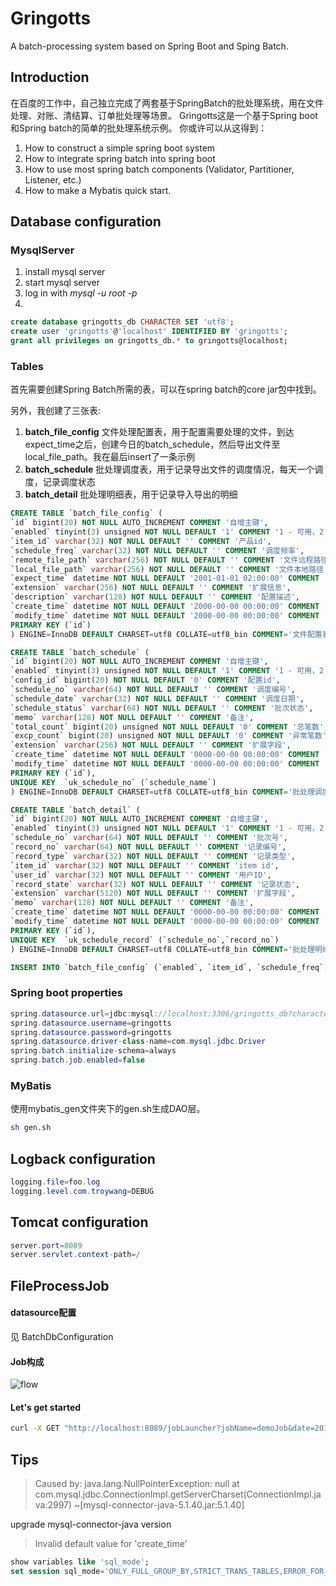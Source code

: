 # Gringotts

A batch-processing system based on Spring Boot and Sping Batch.

## Introduction

在百度的工作中，自己独立完成了两套基于SpringBatch的批处理系统，用在文件处理、对账、清结算、订单批处理等场景。
Gringotts这是一个基于Spring boot和Spring batch的简单的批处理系统示例。
你或许可以从这得到：
1. How to construct a simple spring boot system
2. How to integrate spring batch into spring boot
3. How to use most spring batch components (Validator, Partitioner, Listener, etc.)
4. How to make a Mybatis quick start.

## Database configuration

### MysqlServer

1. install mysql server
2. start mysql server
3. log in with *mysql -u root -p*
4.  
```sql
create database gringotts_db CHARACTER SET 'utf8';
create user 'gringotts'@'localhost' IDENTIFIED BY 'gringotts';
grant all privileges on gringotts_db.* to gringotts@localhost;
```

### Tables

首先需要创建Spring Batch所需的表，可以在spring batch的core jar包中找到。

另外，我创建了三张表:
1. **batch\_file\_config** 文件处理配置表，用于配置需要处理的文件，到达expect\_time之后，创建今日的batch\_schedule，然后导出文件至local\_file\_path。我在最后insert了一条示例
2. **batch\_schedule** 批处理调度表，用于记录导出文件的调度情况，每天一个调度，记录调度状态
3. **batch\_detail** 批处理明细表，用于记录导入导出的明细

```sql
CREATE TABLE `batch_file_config` (
`id` bigint(20) NOT NULL AUTO_INCREMENT COMMENT '自增主键',
`enabled` tinyint(3) unsigned NOT NULL DEFAULT '1' COMMENT '1 - 可用，2 - 不可用',
`item_id` varchar(32) NOT NULL DEFAULT '' COMMENT '产品id',
`schedule_freq` varchar(32) NOT NULL DEFAULT '' COMMENT '调度频率',
`remote_file_path` varchar(256) NOT NULL DEFAULT '' COMMENT '文件远程路径',
`local_file_path` varchar(256) NOT NULL DEFAULT '' COMMENT '文件本地路径',
`expect_time` datetime NOT NULL DEFAULT '2001-01-01 02:00:00' COMMENT '预计处理时间',
`extension` varchar(256) NOT NULL DEFAULT '' COMMENT '扩展信息',
`description` varchar(128) NOT NULL DEFAULT '' COMMENT '配置描述',
`create_time` datetime NOT NULL DEFAULT '2000-00-00 00:00:00' COMMENT '创建时间',
`modify_time` datetime NOT NULL DEFAULT '2000-00-00 00:00:00' COMMENT '修改时间',
PRIMARY KEY (`id`)
) ENGINE=InnoDB DEFAULT CHARSET=utf8 COLLATE=utf8_bin COMMENT='文件配置表';

CREATE TABLE `batch_schedule` (
`id` bigint(20) NOT NULL AUTO_INCREMENT COMMENT '自增主键',
`enabled` tinyint(3) unsigned NOT NULL DEFAULT '1' COMMENT '1 - 可用，2 - 不可用',
`config_id` bigint(20) NOT NULL DEFAULT '0' COMMENT '配置id',
`schedule_no` varchar(64) NOT NULL DEFAULT '' COMMENT '调度编号',
`schedule_date` varchar(32) NOT NULL DEFAULT '' COMMENT '调度日期',
`schedule_status` varchar(64) NOT NULL DEFAULT '' COMMENT '批次状态',
`memo` varchar(128) NOT NULL DEFAULT '' COMMENT '备注',
`total_count` bigint(20) unsigned NOT NULL DEFAULT '0' COMMENT '总笔数',
`excp_count` bigint(20) unsigned NOT NULL DEFAULT '0' COMMENT '异常笔数',
`extension` varchar(256) NOT NULL DEFAULT '' COMMENT '扩展字段',
`create_time` datetime NOT NULL DEFAULT '0000-00-00 00:00:00' COMMENT '创建时间',
`modify_time` datetime NOT NULL DEFAULT '0000-00-00 00:00:00' COMMENT '修改时间',
PRIMARY KEY (`id`),
UNIQUE KEY  `uk_schedule_no` (`schedule_name`)
) ENGINE=InnoDB DEFAULT CHARSET=utf8 COLLATE=utf8_bin COMMENT='批处理调度表';

CREATE TABLE `batch_detail` (
`id` bigint(20) NOT NULL AUTO_INCREMENT COMMENT '自增主键',
`enabled` tinyint(3) unsigned NOT NULL DEFAULT '1' COMMENT '1 - 可用，2 - 不可用',
`schedule_no` varchar(64) NOT NULL DEFAULT '' COMMENT '批次号',
`record_no` varchar(64) NOT NULL DEFAULT '' COMMENT '记录编号',
`record_type` varchar(32) NOT NULL DEFAULT '' COMMENT '记录类型',
`item_id` varchar(32) NOT NULL DEFAULT '' COMMENT 'item id',
`user_id` varchar(32) NOT NULL DEFAULT '' COMMENT '用户ID',
`record_state` varchar(32) NOT NULL DEFAULT '' COMMENT '记录状态',
`extension` varchar(5120) NOT NULL DEFAULT '' COMMENT '扩展字段',
`memo` varchar(128) NOT NULL DEFAULT '' COMMENT '备注',
`create_time` datetime NOT NULL DEFAULT '0000-00-00 00:00:00' COMMENT '创建时间',
`modify_time` datetime NOT NULL DEFAULT '0000-00-00 00:00:00' COMMENT '修改时间',
PRIMARY KEY (`id`),
UNIQUE KEY  `uk_schedule_record` (`schedule_no`,`record_no`)
) ENGINE=InnoDB DEFAULT CHARSET=utf8 COLLATE=utf8_bin COMMENT='批处理明细表';

INSERT INTO `batch_file_config` (`enabled`, `item_id`, `schedule_freq`, `remote_file_path`, `local_file_path`, `expect_time`, `extension`, `description`, `create_time`, `modify_time`) VALUES (1, '11', 'everyday', '', '/Users/troywang/TestSchedule1_YYYYMMDD.txt', '2018-04-02 11:00:00', '', 'TestSchedule1', now(), now);
```



### Spring boot properties

```java
spring.datasource.url=jdbc:mysql://localhost:3306/gringotts_db?characterEncoding=utf8&useUnicode=true&useSSL=false
spring.datasource.username=gringotts
spring.datasource.password=gringotts
spring.datasource.driver-class-name=com.mysql.jdbc.Driver
spring.batch.initialize-schema=always
spring.batch.job.enabled=false
```

### MyBatis

使用mybatis_gen文件夹下的gen.sh生成DAO层。

```bash
sh gen.sh
```


## Logback configuration
```java
logging.file=foo.log
logging.level.com.troywang=DEBUG
```

## Tomcat configuration

```java
server.port=8089
server.servlet.context-path=/
```


## FileProcessJob

#### datasource配置
见 BatchDbConfiguration

#### Job构成

![flow](https://github.com/Troy-Wang/Gringotts/blob/master/imgs/flow.jpg)

#### Let's get started

```bash
curl -X GET "http://localhost:8089/jobLauncher?jobName=demoJob&date=20180405"
```

## Tips

> Caused by: java.lang.NullPointerException: null
	at com.mysql.jdbc.ConnectionImpl.getServerCharset(ConnectionImpl.java:2997) ~[mysql-connector-java-5.1.40.jar:5.1.40]

upgrade mysql-connector-java version


> Invalid default value for 'create_time'

```sql
show variables like 'sql_mode';
set session sql_mode='ONLY_FULL_GROUP_BY,STRICT_TRANS_TABLES,ERROR_FOR_DIVISION_BY_ZERO,NO_ENGINE_SUBSTITUTION';
```
